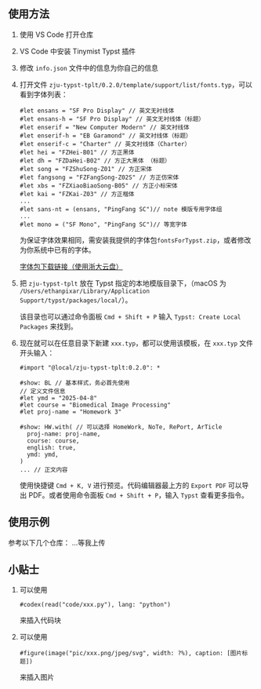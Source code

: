 ## 使用方法

1. 使用 VS Code 打开仓库
2. VS Code 中安装 Tinymist Typst 插件
3. 修改 `info.json` 文件中的信息为你自己的信息
4. 打开文件 `zju-typst-tplt/0.2.0/template/support/list/fonts.typ`，可以看到字体列表：

    ```typst
    #let ensans = "SF Pro Display" // 英文无衬线体
    #let ensans-h = "SF Pro Display" // 英文无衬线体（标题）
    #let enserif = "New Computer Modern" // 英文衬线体
    #let enserif-h = "EB Garamond" // 英文衬线体（标题）
    #let enserif-c = "Charter" // 英文衬线体（Charter）
    #let hei = "FZHei-B01" // 方正黑体
    #let dh = "FZDaHei-B02" // 方正大黑体 （标题）
    #let song = "FZShuSong-Z01" // 方正宋体
    #let fangsong = "FZFangSong-Z02S" // 方正仿宋体
    #let xbs = "FZXiaoBiaoSong-B05" // 方正小标宋体
    #let kai = "FZKai-Z03" // 方正楷体
    ...
    #let sans-nt = (ensans, "PingFang SC")// note 模版专用字体组
    ...
    #let mono = ("SF Mono", "PingFang SC")// 等宽字体
    ```

    为保证字体效果相同，需安装我提供的字体包`fontsForTypst.zip`，或者修改为你系统中已有的字体。

    [字体包下载链接（使用浙大云盘）](https://pan.zju.edu.cn/share/1ce12e1eb87ed429da2542a14d)

5. 把 `zju-typst-tplt` 放在 Typst 指定的本地模版目录下，（macOS 为 `/Users/ethanpixar/Library/Application Support/typst/packages/local/`）。

    该目录也可以通过命令面板 `Cmd + Shift + P` 输入 `Typst: Create Local Packages` 来找到。

6. 现在就可以在任意目录下新建 `xxx.typ`，都可以使用该模板，在 `xxx.typ` 文件开头输入：

    ```typst
    #import "@local/zju-typst-tplt:0.2.0": *

    #show: BL // 基本样式，务必首先使用
    // 定义文件信息
    #let ymd = "2025-04-8"
    #let course = "Biomedical Image Processing"
    #let proj-name = "Homework 3"

    #show: HW.with( // 可以选择 HomeWork, NoTe, RePort, ArTicle
      proj-name: proj-name,
      course: course,
      english: true,
      ymd: ymd,
    )
    ... // 正文内容
    ```

    使用快捷键 `Cmd + K, V` 进行预览。代码编辑器最上方的 `Export PDF` 可以导出 PDF。或者使用命令面板 `Cmd + Shift + P`，输入 `Typst` 查看更多指令。

## 使用示例

参考以下几个仓库：
...等我上传

## 小贴士

1. 可以使用

    ```typst
    #codex(read("code/xxx.py"), lang: "python")
    ```

    来插入代码块
2. 可以使用

    ```typst
    #figure(image("pic/xxx.png/jpeg/svg", width: ?%), caption: [图片标题])
    ```

    来插入图片

